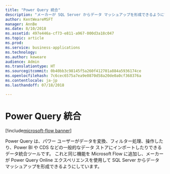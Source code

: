 ```yaml
---
title: "Power Query 統合"
description: "メーカーが SQL Server からデータ マッシュアップを形成できるようにする Power Query エクスペリエンスが構築されています。"
author: KentWeareMSFT
manager: AnnBe
ms.date: 8/10/2018
ms.assetid: 497e446a-cf73-e811-a967-000d3a18c047
ms.topic: article
ms.prod: 
ms.service: business-applications
ms.technology: 
ms.author: keweare
audience: Admin
ms.translationtype: HT
ms.sourcegitcommit: 0b40bb3c98145f5a260f412701a884a5936174ce
ms.openlocfilehash: 7c6cec6575a7ea9e0870d58a20de0a0cf368376a
ms.contentlocale: ja-jp
ms.lasthandoff: 07/18/2018

---
```

# <a name="power-query-integration"></a>Power Query 統合

[!include[microsoft-flow banner](../includes/microsoft-flow.md)]




Power Query は、パワー ユーザーがデータを変換、フィルター処理、操作したり、Power BI や CDS などの一般的なデータ ストアにインポートしたりできるデータ統合ツールです。 これと同じ機能を Microsoft Flow に追加し、メーカーが Power Query Online エクスペリエンスを使用して SQL Server からデータ マッシュアップを形成できるようにしています。

